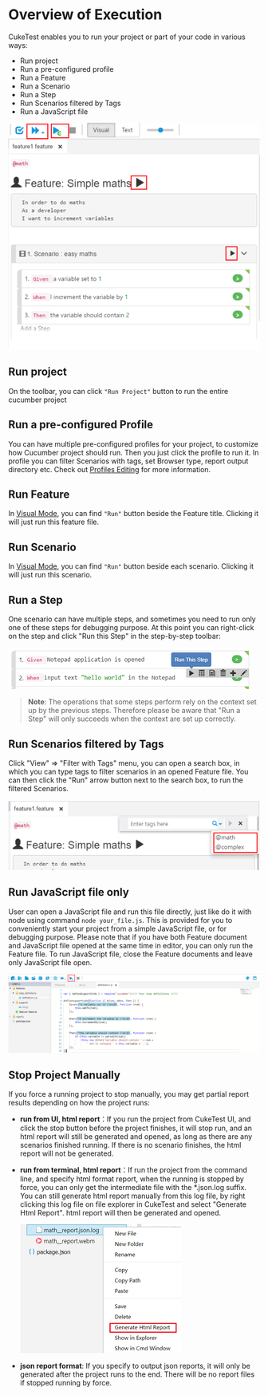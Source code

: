 # Overview of Execution

CukeTest enables you to run your project or part of your code in various ways:

* Run project
* Run a pre-configured profile
* Run a Feature
* Run a Scenario
* Run a Step
* Run Scenarios filtered by Tags
* Run a JavaScript file

![](../.gitbook/assets/run_options.png)

## Run project

On the toolbar, you can click `"Run Project"` button to run the entire cucumber project

## Run a pre-configured Profile

You can have multiple pre-configured profiles for your project, to customize how Cucumber project should run. Then you just click the profile to run it. In profile you can filter Scenarios with tags, set Browser type, report output directory etc. Check out [Profiles Editing](profiles.md) for more information.

## Run Feature

In [Visual Mode](../features/visual_mode.md), you can find `"Run"` button beside the Feature title. Clicking it will just run this feature file.

## Run Scenario

In [Visual Mode](../features/visual_mode.md), you can find `"Run"` button beside each scenario. Clicking it will just run this scenario.

## Run a Step

One scenario can have multiple steps, and sometimes you need to run only one of these steps for debugging purpose. At this point you can right-click on the step and click "Run this Step" in the step-by-step toolbar:

![](../.gitbook/assets/run_this_step.png)

> **Note**: The operations that some steps perform rely on the context set up by the previous steps. Therefore please be aware that "Run a Step" will only succeeds when the context are set up correctly.

## Run Scenarios filtered by Tags

Click "View" =&gt; "Filter with Tags" menu, you can open a search box, in which you can type tags to filter scenarios in an opened Feature file. You can then click the "Run" arrow button next to the search box, to run the filtered Scenarios.

![](../.gitbook/assets/filter_tags.png)

## Run JavaScript file only

User can open a JavaScript file and run this file directly, just like do it with node using command `node your_file.js`. This is provided for you to conveniently start your project from a simple JavaScript file, or for debugging purpose. Please note that if you have both Feature document and JavaScript file opened at the same time in editor, you can only run the Feature file. To run JavaScript file, close the Feature documents and leave only JavaScript file open.

![](../.gitbook/assets/run_javascript.png)

## Stop Project Manually

If you force a running project to stop manually, you may get partial report results depending on how the project runs:

* **run from UI, html report**：If you run the project from CukeTest UI, and click the stop button before the project finishes, it will stop run, and an html report will still be generated and opened, as long as there are any scenarios finished running. If there is no scenario finishes, the html report will not be generated.
* **run from terminal, html report**：If run the project from the command line, and specify html format report, when the running is stopped by force, you can only get the intermediate file with the \*.json.log suffix. You can still generate html report manually from this log file, by right clicking this log file on file explorer in CukeTest and select "Generate Html Report". html report will then be generated and opened.

  ![](../.gitbook/assets/log_to_report.png)

* **json report format**: If you specify to output json reports, it will only be generated after the project runs to the end. There will be no report files if stopped running by force.


